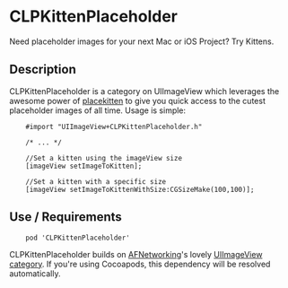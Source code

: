 CLPKittenPlaceholder
====================

Need placeholder images for your next Mac or iOS Project? Try Kittens.

## Description

CLPKittenPlaceholder is a category on UIImageView which leverages the awesome power of [placekitten](placekitten.com) to give you quick access to the cutest placeholder images of all time. Usage is simple:

```
	#import "UIImageView+CLPKittenPlaceholder.h"

	/* ... */

	//Set a kitten using the imageView size
	[imageView setImageToKitten];
	
	//Set a kitten with a specific size
	[imageView setImageToKittenWithSize:CGSizeMake(100,100)];
```

## Use / Requirements

```
	pod 'CLPKittenPlaceholder'
```

CLPKittenPlaceholder builds on [AFNetworking](http://afnetworking.com)'s lovely [UIImageView category](http://cocoadocs.org/docsets/AFNetworking/2.0.3/Categories/UIImageView+AFNetworking.html). If you're using Cocoapods, this dependency will be resolved automatically.

